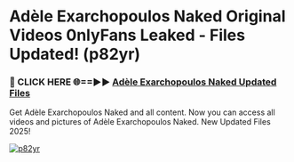 # Adèle Exarchopoulos Naked Original Videos 0nlyFans Leaked - Files Updated! (p82yr)

<h3>🔴 CLICK HERE 🌐==►► <a href="https://tinyurl.com/up5wt9bj" rel="nofollow">Adèle Exarchopoulos Naked Updated Files</a></h3>

Get Adèle Exarchopoulos Naked and all content. Now you can access all videos and pictures of Adèle Exarchopoulos Naked. New Updated Files 2025!

[![p82yr](https://i.imgur.com/ABiUzMV.gif)](https://tinyurl.com/up5wt9bj)
